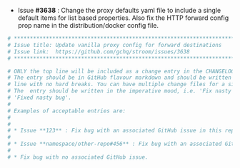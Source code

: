 * Issue **#3638** : Change the proxy defaults yaml file to include a single default items for list based properties. Also fix the HTTP forward config prop name in the distribution/docker config file.


```sh
# ********************************************************************************
# Issue title: Update vanilla proxy config for forward destinations
# Issue link:  https://github.com/gchq/stroom/issues/3638
# ********************************************************************************

# ONLY the top line will be included as a change entry in the CHANGELOG.
# The entry should be in GitHub flavour markdown and should be written on a SINGLE
# line with no hard breaks. You can have multiple change files for a single GitHub issue.
# The  entry should be written in the imperative mood, i.e. 'Fix nasty bug' rather than
# 'Fixed nasty bug'.
#
# Examples of acceptable entries are:
#
#
# * Issue **123** : Fix bug with an associated GitHub issue in this repository
#
# * Issue **namespace/other-repo#456** : Fix bug with an associated GitHub issue in another repository
#
# * Fix bug with no associated GitHub issue.
```
